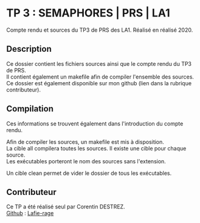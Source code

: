 # TP 3 : SEMAPHORES | PRS | LA1

Compte rendu et sources du TP3 de PRS des LA1. Réalisé en réalisé 2020.

## Description

Ce dossier contient les fichiers sources ainsi que le compte rendu du TP3 de PRS.  
Il contient également un makefile afin de compiler l'ensemble des sources.  
Ce dossier est également disponible sur mon github (lien dans la rubrique contributeur).

## Compilation

Ces informations se trouvent également dans l'introduction du compte rendu.

Afin de compiler les sources, un makefile est mis à disposition.  
La cible all compilera toutes les sources. Il existe une cible pour chaque source.  
Les exécutables porteront le nom des sources sans l'extension.  

Un cible clean permet de vider le dossier de tous les exécutables.

## Contributeur

Ce TP a été réalisé seul par Corentin DESTREZ.  
[Github](https://github.com/Lafie-rage/PRS-LA1/tree/master/TP3) : [Lafie-rage](https://github.com/Lafie-rage)
